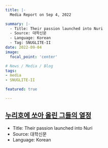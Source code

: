 ```yaml
---
title: |-
  Media Report on Sep 4, 2022

summary: |-
  - Title: Their passion launched into Nuri
  - Source: 대학신문
  - Language: Korean
  - Tag: SNUGLITE-II
date: 2022-09-04
image:
  focal_point: 'center'

# News / Media / Blog
tags: 
- media
- SNUGLITE-II

featured: true

---
```


## [누리호에 쏘아 올린 그들의 열정](https://www.snunews.com/news/articleView.html?idxno=30937)
- Title: Their passion launched into Nuri
- Source: 대학신문
- Language: Korean